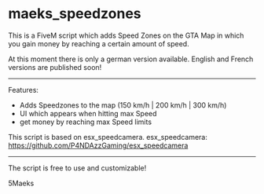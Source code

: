 # maeks_speedzones

This is a FiveM script which adds Speed Zones on the GTA  Map in which you gain money by reaching a certain amount of speed.

At this moment there is only a german version available. 
English and French versions are published soon!

-----------------------------------------------------

Features:

- Adds Speedzones to the map (150 km/h | 200 km/h | 300 km/h)
- UI which appears when hitting max Speed
- get money by reaching max Speed limits

This script is based on esx_speedcamera.
esx_speedcamera: https://github.com/P4NDAzzGaming/esx_speedcamera

-----------------------------------------------------

The script is free to use and customizable!

5Maeks
